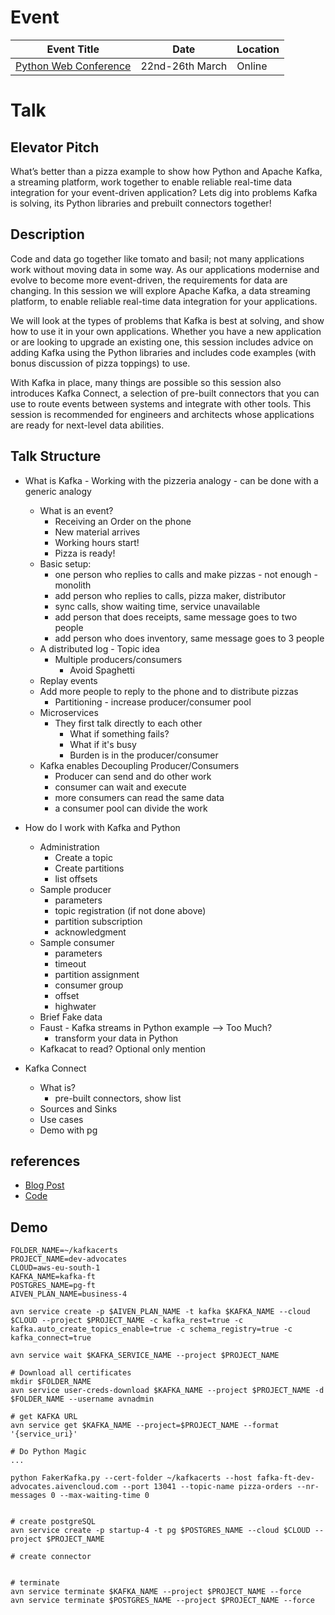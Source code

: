# Event

|Event Title|Date|Location|
|---|---|---|
|[Python Web Conference](ttps://pythonwebconference.com/) | 22nd-26th March | Online |

# Talk

## Elevator Pitch
What’s better than a pizza example to show how Python and Apache Kafka, a streaming platform, work together to enable reliable real-time data integration for your event-driven application? Lets dig into problems Kafka is solving, its Python libraries and prebuilt connectors together!

## Description
Code and data go together like tomato and basil; not many applications work without moving data in some way. As our applications modernise and evolve to become more event-driven, the requirements for data are changing. In this session we will explore Apache Kafka, a data streaming platform, to enable reliable real-time data integration for your applications.

We will look at the types of problems that Kafka is best at solving, and show how to use it in your own applications. Whether you have a new application or are looking to upgrade an existing one, this session includes advice on adding Kafka using the Python libraries and includes code examples (with bonus discussion of pizza toppings) to use.

With Kafka in place, many things are possible so this session also introduces Kafka Connect, a selection of pre-built connectors that you can use to route events between systems and integrate with other tools. This session is recommended for engineers and architects whose applications are ready for next-level data abilities.

## Talk Structure

* What is Kafka - Working with the pizzeria analogy - can be done with a generic analogy
  * What is an event?
    * Receiving an Order on the phone
    * New material arrives
    * Working hours start!
    * Pizza is ready!
  * Basic setup:
    * one person who replies to calls and make pizzas - not enough - monolith
    * add person who replies to calls, pizza maker, distributor
    * sync calls, show waiting time, service unavailable
    * add person that does receipts, same message goes to two people
    * add person who does inventory, same message goes to 3 people
  * A distributed log - Topic idea
    * Multiple producers/consumers   
      * Avoid Spaghetti
  * Replay events
  * Add more people to reply to the phone and to distribute pizzas
    * Partitioning - increase producer/consumer pool
  * Microservices
    * They first talk directly to each other
      * What if something fails?
      * What if it's busy
      * Burden is in the producer/consumer     
  * Kafka enables Decoupling Producer/Consumers
    * Producer can send and do other work
    * consumer can wait and execute
    * more consumers can read the same data
    * a consumer pool can divide the work

* How do I work with Kafka and Python
  * Administration
    * Create a topic
    * Create partitions
    * list offsets
  * Sample producer
    * parameters
    * topic registration (if not done above)
    * partition subscription
    * acknowledgment
  * Sample consumer
    * parameters
    * timeout
    * partition assignment
    * consumer group
    * offset
    * highwater
  * Brief Fake data
  * Faust - Kafka streams in Python example --> Too Much?
    * transform your data in Python
  * Kafkacat to read? Optional only mention

* Kafka Connect
  * What is?
    * pre-built connectors, show list
  * Sources and Sinks
  * Use cases
  * Demo with pg

## references

* [Blog Post](https://github.com/aiven/blog-posts/tree/ft_python_fake_producer/2021/01/python_fake_producer)
* [Code](https://github.com/aiven/kafka-python-fake-data-producer)


## Demo

```
FOLDER_NAME=~/kafkacerts
PROJECT_NAME=dev-advocates
CLOUD=aws-eu-south-1
KAFKA_NAME=kafka-ft
POSTGRES_NAME=pg-ft
AIVEN_PLAN_NAME=business-4

avn service create -p $AIVEN_PLAN_NAME -t kafka $KAFKA_NAME --cloud $CLOUD --project $PROJECT_NAME -c kafka_rest=true -c kafka.auto_create_topics_enable=true -c schema_registry=true -c kafka_connect=true

avn service wait $KAFKA_SERVICE_NAME --project $PROJECT_NAME

# Download all certificates
mkdir $FOLDER_NAME
avn service user-creds-download $KAFKA_NAME --project $PROJECT_NAME -d $FOLDER_NAME --username avnadmin

# get KAFKA URL
avn service get $KAFKA_NAME --project=$PROJECT_NAME --format '{service_uri}'

# Do Python Magic
...

python FakerKafka.py --cert-folder ~/kafkacerts --host fafka-ft-dev-advocates.aivencloud.com --port 13041 --topic-name pizza-orders --nr-messages 0 --max-waiting-time 0


# create postgreSQL
avn service create -p startup-4 -t pg $POSTGRES_NAME --cloud $CLOUD --project $PROJECT_NAME

# create connector


# terminate
avn service terminate $KAFKA_NAME --project $PROJECT_NAME --force
avn service terminate $POSTGRES_NAME --project $PROJECT_NAME --force
```
